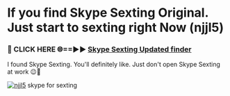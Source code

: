 # If you find Skype Sexting Original. Just start to sexting right Now (njjl5)

<h3>🔴 CLICK HERE 🌐==►► <a href="https://tinyurl.com/mtbk5fxa" rel="nofollow">Skype Sexting Updated finder</a></h3>

I found Skype Sexting. You'll definitely like. Just don't open Skype Sexting at work 😉💬

[![njjl5](https://i.imgur.com/Q8WKrnY.jpeg)](https://tinyurl.com/mtbk5fxa)
skype for sexting